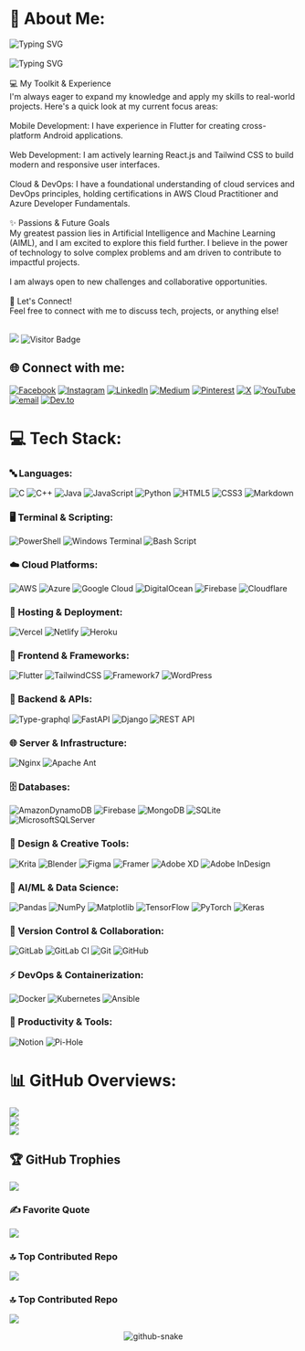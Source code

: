 # 💫 About Me:
![Typing SVG](https://readme-typing-svg.herokuapp.com?lines=%F0%9F%91%8B+Hi,+I'm+H.M.+Ashis+Rahman)<br><br> ![Typing SVG](https://readme-typing-svg.herokuapp.com?font=Fira+Code&size=20&duration=3000&pause=1000&color=41E5D1&center=true&vCenter=true&lines=A+Software+Engineering+Student;Passionate+about+AIML;Building+with+React;Certified+in+Cloud+&+DevOps)
<br><br>💻 My Toolkit & Experience<br>I'm always eager to expand my knowledge and apply my skills to real-world projects. Here's a quick look at my current focus areas:<br><br>Mobile Development: I have experience in Flutter for creating cross-platform Android applications.<br><br>Web Development: I am actively learning React.js and Tailwind CSS to build modern and responsive user interfaces.<br><br>Cloud & DevOps: I have a foundational understanding of cloud services and DevOps principles, holding certifications in AWS Cloud Practitioner and Azure Developer Fundamentals.<br><br>✨ Passions & Future Goals<br>My greatest passion lies in Artificial Intelligence and Machine Learning (AIML), and I am excited to explore this field further. I believe in the power of technology to solve complex problems and am driven to contribute to impactful projects.<br><br>I am always open to new challenges and collaborative opportunities.<br><br>🤝 Let's Connect!<br>Feel free to connect with me to discuss tech, projects, or anything else!<br><br>

![](https://komarev.com/ghpvc/?username=rahmanashis01&color=blue)
![Visitor Badge](https://visitor-badge.laobi.icu/badge?page_id=rahmanashis01)

## 🌐 Connect with me:
[![Facebook](https://img.shields.io/badge/Facebook-%231877F2.svg?logo=Facebook&logoColor=white)](https://facebook.com/ashis.rahman.5) [![Instagram](https://img.shields.io/badge/Instagram-%23E4405F.svg?logo=Instagram&logoColor=white)](https://instagram.com/rahmanashis) [![LinkedIn](https://img.shields.io/badge/LinkedIn-%230077B5.svg?logo=linkedin&logoColor=white)](https://linkedin.com/in/h-m-ashis-rahman-526772381/) [![Medium](https://img.shields.io/badge/Medium-12100E?logo=medium&logoColor=white)](https://medium.com/@ashis242-35-407) [![Pinterest](https://img.shields.io/badge/Pinterest-%23E60023.svg?logo=Pinterest&logoColor=white)](https://pinterest.com/rahmanashis/) [![X](https://img.shields.io/badge/X-black.svg?logo=X&logoColor=white)](https://x.com/ashisrahman85) [![YouTube](https://img.shields.io/badge/YouTube-%23FF0000.svg?logo=YouTube&logoColor=white)](https://youtube.com/@@ashisrahman3119) [![email](https://img.shields.io/badge/Email-D14836?logo=gmail&logoColor=white)](mailto:ashis242-35-407@diu.edu.bd) [![Dev.to](https://img.shields.io/badge/dev.to-0A0A0A?logo=dev.to&logoColor=white)](https://dev.to/ashisrahman)

# 💻 Tech Stack:

### 🔤 Languages:
![C](https://img.shields.io/badge/c-%2300599C.svg?style=for-the-badge&logo=c&logoColor=white) ![C++](https://img.shields.io/badge/c++-%2300599C.svg?style=for-the-badge&logo=c%2B%2B&logoColor=white) ![Java](https://img.shields.io/badge/java-%23ED8B00.svg?style=for-the-badge&logo=openjdk&logoColor=white) ![JavaScript](https://img.shields.io/badge/javascript-%23323330.svg?style=for-the-badge&logo=javascript&logoColor=%23F7DF1E) ![Python](https://img.shields.io/badge/python-3670A0?style=for-the-badge&logo=python&logoColor=ffdd54) ![HTML5](https://img.shields.io/badge/html5-%23E34F26.svg?style=for-the-badge&logo=html5&logoColor=white) ![CSS3](https://img.shields.io/badge/css3-%231572B6.svg?style=for-the-badge&logo=css3&logoColor=white) ![Markdown](https://img.shields.io/badge/markdown-%23000000.svg?style=for-the-badge&logo=markdown&logoColor=white)

### 🖥️ Terminal & Scripting:
![PowerShell](https://img.shields.io/badge/PowerShell-%235391FE.svg?style=for-the-badge&logo=powershell&logoColor=white) ![Windows Terminal](https://img.shields.io/badge/Windows%20Terminal-%234D4D4D.svg?style=for-the-badge&logo=windows-terminal&logoColor=white) ![Bash Script](https://img.shields.io/badge/bash_script-%23121011.svg?style=for-the-badge&logo=gnu-bash&logoColor=white)

### ☁️ Cloud Platforms:
![AWS](https://img.shields.io/badge/AWS-%23FF9900.svg?style=for-the-badge&logo=amazon-aws&logoColor=white) ![Azure](https://img.shields.io/badge/azure-%230072C6.svg?style=for-the-badge&logo=microsoftazure&logoColor=white) ![Google Cloud](https://img.shields.io/badge/GoogleCloud-%234285F4.svg?style=for-the-badge&logo=google-cloud&logoColor=white) ![DigitalOcean](https://img.shields.io/badge/DigitalOcean-%230167ff.svg?style=for-the-badge&logo=digitalOcean&logoColor=white) ![Firebase](https://img.shields.io/badge/firebase-%23039BE5.svg?style=for-the-badge&logo=firebase) ![Cloudflare](https://img.shields.io/badge/Cloudflare-F38020?style=for-the-badge&logo=Cloudflare&logoColor=white)

### 🚀 Hosting & Deployment:
![Vercel](https://img.shields.io/badge/vercel-%23000000.svg?style=for-the-badge&logo=vercel&logoColor=white) ![Netlify](https://img.shields.io/badge/netlify-%23000000.svg?style=for-the-badge&logo=netlify&logoColor=#00C7B7) ![Heroku](https://img.shields.io/badge/heroku-%23430098.svg?style=for-the-badge&logo=heroku&logoColor=white)

### 🎨 Frontend & Frameworks:
![Flutter](https://img.shields.io/badge/Flutter-%2302569B.svg?style=for-the-badge&logo=Flutter&logoColor=white) ![TailwindCSS](https://img.shields.io/badge/tailwindcss-%2338B2AC.svg?style=for-the-badge&logo=tailwind-css&logoColor=white) ![Framework7](https://img.shields.io/badge/framework7-%23EE350F.svg?style=for-the-badge&logo=framework7&logoColor=white) ![WordPress](https://img.shields.io/badge/WordPress-%23117AC9.svg?style=for-the-badge&logo=WordPress&logoColor=white)

### 🔧 Backend & APIs:
![Type-graphql](https://img.shields.io/badge/-TypeGraphQL-%23C04392?style=for-the-badge) ![FastAPI](https://img.shields.io/badge/FastAPI-005571?style=for-the-badge&logo=fastapi) ![Django](https://img.shields.io/badge/django-%23092E20.svg?style=for-the-badge&logo=django&logoColor=white) ![REST API](https://img.shields.io/badge/REST-API-red?style=for-the-badge&logo=rest&logoColor=white)

### 🌐 Server & Infrastructure:
![Nginx](https://img.shields.io/badge/nginx-%23009639.svg?style=for-the-badge&logo=nginx&logoColor=white) ![Apache Ant](https://img.shields.io/badge/Apache%20Ant-A81C7D?style=for-the-badge&logo=Apache%20Ant&logoColor=white)

### 🗄️ Databases:
![AmazonDynamoDB](https://img.shields.io/badge/Amazon%20DynamoDB-4053D6?style=for-the-badge&logo=Amazon%20DynamoDB&logoColor=white) ![Firebase](https://img.shields.io/badge/firebase-a08021?style=for-the-badge&logo=firebase&logoColor=ffcd34) ![MongoDB](https://img.shields.io/badge/MongoDB-%234ea94b.svg?style=for-the-badge&logo=mongodb&logoColor=white) ![SQLite](https://img.shields.io/badge/sqlite-%2307405e.svg?style=for-the-badge&logo=sqlite&logoColor=white) ![MicrosoftSQLServer](https://img.shields.io/badge/Microsoft%20SQL%20Server-CC2927?style=for-the-badge&logo=microsoft%20sql%20server&logoColor=white)

### 🎨 Design & Creative Tools:
![Krita](https://img.shields.io/badge/Krita-203759?style=for-the-badge&logo=krita&logoColor=EEF37B) ![Blender](https://img.shields.io/badge/blender-%23F5792A.svg?style=for-the-badge&logo=blender&logoColor=white) ![Figma](https://img.shields.io/badge/figma-%23F24E1E.svg?style=for-the-badge&logo=figma&logoColor=white) ![Framer](https://img.shields.io/badge/Framer-black?style=for-the-badge&logo=framer&logoColor=blue) ![Adobe XD](https://img.shields.io/badge/Adobe%20XD-470137?style=for-the-badge&logo=Adobe%20XD&logoColor=#FF61F6) ![Adobe InDesign](https://img.shields.io/badge/Adobe%20InDesign-49021F?style=for-the-badge&logo=adobeindesign&logoColor=FF3366)

### 🤖 AI/ML & Data Science:
![Pandas](https://img.shields.io/badge/pandas-%23150458.svg?style=for-the-badge&logo=pandas&logoColor=white) ![NumPy](https://img.shields.io/badge/numpy-%23013243.svg?style=for-the-badge&logo=numpy&logoColor=white) ![Matplotlib](https://img.shields.io/badge/Matplotlib-%23ffffff.svg?style=for-the-badge&logo=Matplotlib&logoColor=black) ![TensorFlow](https://img.shields.io/badge/TensorFlow-%23FF6F00.svg?style=for-the-badge&logo=TensorFlow&logoColor=white) ![PyTorch](https://img.shields.io/badge/PyTorch-%23EE4C2C.svg?style=for-the-badge&logo=PyTorch&logoColor=white) ![Keras](https://img.shields.io/badge/Keras-%23D00000.svg?style=for-the-badge&logo=Keras&logoColor=white)

### 📂 Version Control & Collaboration:
![GitLab](https://img.shields.io/badge/gitlab-%23181717.svg?style=for-the-badge&logo=gitlab&logoColor=white) ![GitLab CI](https://img.shields.io/badge/gitlab%20CI-%23181717.svg?style=for-the-badge&logo=gitlab&logoColor=white) ![Git](https://img.shields.io/badge/git-%23F05033.svg?style=for-the-badge&logo=git&logoColor=white) ![GitHub](https://img.shields.io/badge/github-%23121011.svg?style=for-the-badge&logo=github&logoColor=white)

### ⚡ DevOps & Containerization:
![Docker](https://img.shields.io/badge/docker-%230db7ed.svg?style=for-the-badge&logo=docker&logoColor=white) ![Kubernetes](https://img.shields.io/badge/kubernetes-%23326ce5.svg?style=for-the-badge&logo=kubernetes&logoColor=white) ![Ansible](https://img.shields.io/badge/ansible-%231A1918.svg?style=for-the-badge&logo=ansible&logoColor=white)

### 📱 Productivity & Tools:
![Notion](https://img.shields.io/badge/Notion-%23000000.svg?style=for-the-badge&logo=notion&logoColor=white) ![Pi-Hole](https://img.shields.io/badge/pihole-%2396060C.svg?style=for-the-badge&logo=pi-hole&logoColor=white)

# 📊 GitHub Overviews:
![](https://github-readme-stats.vercel.app/api?username=rahmanashis01&theme=dark&hide_border=false&include_all_commits=true&count_private=true)<br/>
![](https://nirzak-streak-stats.vercel.app/?user=rahmanashis01&theme=dark&hide_border=false)<br/>
![](https://github-readme-stats.vercel.app/api/top-langs/?username=rahmanashis01&theme=dark&hide_border=false&include_all_commits=true&count_private=true&layout=compact)

## 🏆 GitHub Trophies
![](https://github-profile-trophy.vercel.app/?username=rahmanashis01&theme=radical&no-frame=false&no-bg=false&margin-w=4)

### ✍️ Favorite Quote
![](https://quotes-github-readme.vercel.app/api?type=horizontal&theme=radical)

### 🔝 Top Contributed Repo
![](https://github-contributor-stats.vercel.app/api?username=rahmanashis01&limit=5&theme=dark&combine_all_yearly_contributions=true)

### 🔝 Top Contributed Repo
![](https://github-contributor-stats.vercel.app/api?username=rahmanashis01&limit=5&theme=dark&combine_all_yearly_contributions=true)

<p align="center">
  <img src="https://raw.githubusercontent.com/rahmanashis01/rahmanashis01/output/github-contribution-grid-snake.svg" alt="github-snake" />
</p>


